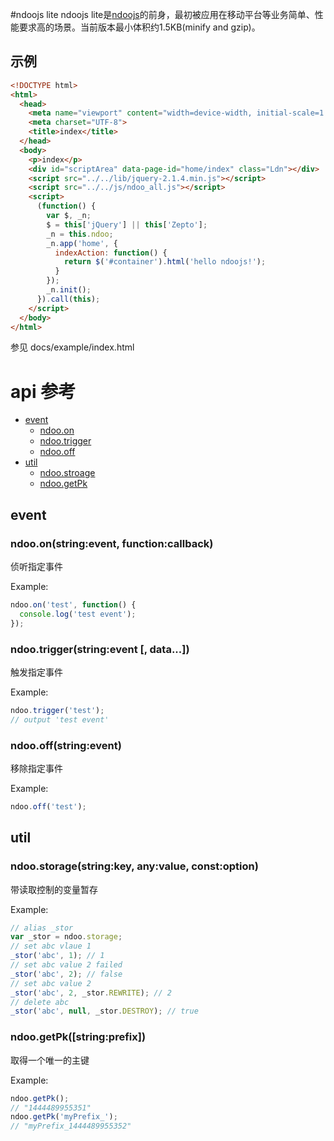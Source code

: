 #ndoojs lite
ndoojs lite是[ndoojs](http://github.com/ndoojs/ndoojs)的前身，最初被应用在移动平台等业务简单、性能要求高的场景。当前版本最小体积约1.5KB(minify and gzip)。

## 示例

```html
<!DOCTYPE html>
<html>
  <head>
    <meta name="viewport" content="width=device-width, initial-scale=1.0">
    <meta charset="UTF-8">
    <title>index</title>
  </head>
  <body>
    <p>index</p>
    <div id="scriptArea" data-page-id="home/index" class="Ldn"></div>
    <script src="../../lib/jquery-2.1.4.min.js"></script>
    <script src="../../js/ndoo_all.js"></script>
    <script>
      (function() {
        var $, _n;
        $ = this['jQuery'] || this['Zepto'];
        _n = this.ndoo;
        _n.app('home', {
          indexAction: function() {
            return $('#container').html('hello ndoojs!');
          }
        });
        _n.init();
      }).call(this);
    </script>
  </body>
</html>
```

参见 docs/example/index.html

# api 参考
- [event](#event)
  - [ndoo.on](#event_on)
  - [ndoo.trigger](#event_trigger)
  - [ndoo.off](#event_off)
- [util](#util)
  - [ndoo.stroage](#ndoo_stroage)
  - [ndoo.getPk](#ndoo_getpk)

<a name="event"></a>
## event

<a name="event_on"></a>
### ndoo.on(string:event, function:callback)
侦听指定事件 

Example:

```javascript
ndoo.on('test', function() {
  console.log('test event');
});
```

<a name="event_trigger"></a>
### ndoo.trigger(string:event [, data...])
触发指定事件

Example:

```javascript
ndoo.trigger('test');
// output 'test event'
```

<a name="event_off"></a>
### ndoo.off(string:event)
移除指定事件

Example:

```javascript
ndoo.off('test');
```

<a name="util"></a>
## util

<a name="ndoo_storage"></a>
### ndoo.storage(string:key, any:value, const:option)
带读取控制的变量暂存

Example:

```javascript
// alias _stor
var _stor = ndoo.storage;
// set abc vlaue 1
_stor('abc', 1); // 1
// set abc value 2 failed
_stor('abc', 2); // false
// set abc value 2
_stor('abc', 2, _stor.REWRITE); // 2
// delete abc
_stor('abc', null, _stor.DESTROY); // true
```

<a name="ndoo_getpk"></a>
### ndoo.getPk([string:prefix])
取得一个唯一的主键

Example:

```javascript
ndoo.getPk();
// "1444489955351"
ndoo.getPk('myPrefix_');
// "myPrefix_1444489955352"
```
